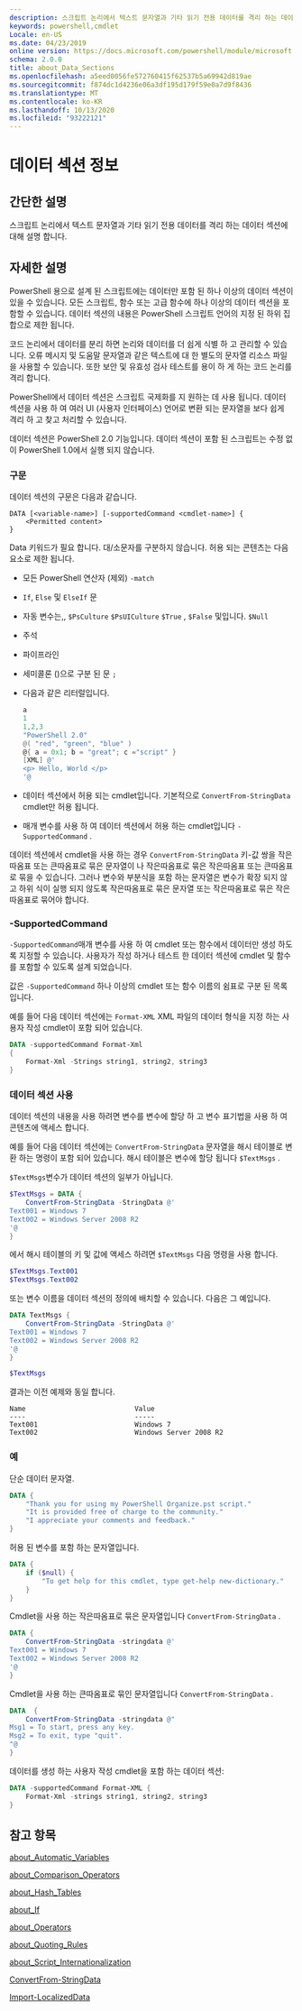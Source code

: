 ```yaml
---
description: 스크립트 논리에서 텍스트 문자열과 기타 읽기 전용 데이터를 격리 하는 데이터 섹션에 대해 설명 합니다.
keywords: powershell,cmdlet
Locale: en-US
ms.date: 04/23/2019
online version: https://docs.microsoft.com/powershell/module/microsoft.powershell.core/about/about_data_sections?view=powershell-7.1&WT.mc_id=ps-gethelp
schema: 2.0.0
title: about_Data_Sections
ms.openlocfilehash: a5eed0056fe572760415f62537b5a69942d819ae
ms.sourcegitcommit: f874dc1d4236e06a3df195d179f59e0a7d9f8436
ms.translationtype: MT
ms.contentlocale: ko-KR
ms.lasthandoff: 10/13/2020
ms.locfileid: "93222121"
---
```

# <a name="about-data-sections"></a>데이터 섹션 정보

## <a name="short-description"></a>간단한 설명
스크립트 논리에서 텍스트 문자열과 기타 읽기 전용 데이터를 격리 하는 데이터 섹션에 대해 설명 합니다.

## <a name="long-description"></a>자세한 설명

PowerShell 용으로 설계 된 스크립트에는 데이터만 포함 된 하나 이상의 데이터 섹션이 있을 수 있습니다. 모든 스크립트, 함수 또는 고급 함수에 하나 이상의 데이터 섹션을 포함할 수 있습니다. 데이터 섹션의 내용은 PowerShell 스크립트 언어의 지정 된 하위 집합으로 제한 됩니다.

코드 논리에서 데이터를 분리 하면 논리와 데이터를 더 쉽게 식별 하 고 관리할 수 있습니다. 오류 메시지 및 도움말 문자열과 같은 텍스트에 대 한 별도의 문자열 리소스 파일을 사용할 수 있습니다. 또한 보안 및 유효성 검사 테스트를 용이 하 게 하는 코드 논리를 격리 합니다.

PowerShell에서 데이터 섹션은 스크립트 국제화를 지 원하는 데 사용 됩니다.
데이터 섹션을 사용 하 여 여러 UI (사용자 인터페이스) 언어로 변환 되는 문자열을 보다 쉽게 격리 하 고 찾고 처리할 수 있습니다.

데이터 섹션은 PowerShell 2.0 기능입니다. 데이터 섹션이 포함 된 스크립트는 수정 없이 PowerShell 1.0에서 실행 되지 않습니다.

### <a name="syntax"></a>구문

데이터 섹션의 구문은 다음과 같습니다.

```
DATA [<variable-name>] [-supportedCommand <cmdlet-name>] {
    <Permitted content>
}
```

Data 키워드가 필요 합니다. 대/소문자를 구분하지 않습니다. 허용 되는 콘텐츠는 다음 요소로 제한 됩니다.

- 모든 PowerShell 연산자 (제외) `-match`
- `If`, `Else` 및 `ElseIf` 문
- 자동 변수는,, `$PsCulture` `$PsUICulture` `$True` , `$False` 및입니다. `$Null`
- 주석
- 파이프라인
- 세미콜론 ()으로 구분 된 문 `;`
- 다음과 같은 리터럴입니다.

  ```powershell
  a
  1
  1,2,3
  "PowerShell 2.0"
  @( "red", "green", "blue" )
  @{ a = 0x1; b = "great"; c ="script" }
  [XML] @'
  <p> Hello, World </p>
  '@
  ```

- 데이터 섹션에서 허용 되는 cmdlet입니다. 기본적으로 `ConvertFrom-StringData` cmdlet만 허용 됩니다.
- 매개 변수를 사용 하 여 데이터 섹션에서 허용 하는 cmdlet입니다 `-SupportedCommand` .

데이터 섹션에서 cmdlet을 사용 하는 경우 `ConvertFrom-StringData` 키-값 쌍을 작은따옴표 또는 큰따옴표로 묶은 문자열이 나 작은따옴표로 묶은 작은따옴표 또는 큰따옴표로 묶을 수 있습니다. 그러나 변수와 부분식을 포함 하는 문자열은 변수가 확장 되지 않고 하위 식이 실행 되지 않도록 작은따옴표로 묶은 문자열 또는 작은따옴표로 묶은 작은따옴표로 묶어야 합니다.

### <a name="-supportedcommand"></a>-SupportedCommand

`-SupportedCommand`매개 변수를 사용 하 여 cmdlet 또는 함수에서 데이터만 생성 하도록 지정할 수 있습니다. 사용자가 작성 하거나 테스트 한 데이터 섹션에 cmdlet 및 함수를 포함할 수 있도록 설계 되었습니다.

값은 `-SupportedCommand` 하나 이상의 cmdlet 또는 함수 이름의 쉼표로 구분 된 목록입니다.

예를 들어 다음 데이터 섹션에는 `Format-XML` XML 파일의 데이터 형식을 지정 하는 사용자 작성 cmdlet이 포함 되어 있습니다.

```powershell
DATA -supportedCommand Format-Xml
{
    Format-Xml -Strings string1, string2, string3
}
```

### <a name="using-a-data-section"></a>데이터 섹션 사용

데이터 섹션의 내용을 사용 하려면 변수를 변수에 할당 하 고 변수 표기법을 사용 하 여 콘텐츠에 액세스 합니다.

예를 들어 다음 데이터 섹션에는 `ConvertFrom-StringData` 문자열을 해시 테이블로 변환 하는 명령이 포함 되어 있습니다. 해시 테이블은 변수에 할당 됩니다 `$TextMsgs` .

`$TextMsgs`변수가 데이터 섹션의 일부가 아닙니다.

```powershell
$TextMsgs = DATA {
    ConvertFrom-StringData -StringData @'
Text001 = Windows 7
Text002 = Windows Server 2008 R2
'@
}
```

에서 해시 테이블의 키 및 값에 액세스 하려면 `$TextMsgs` 다음 명령을 사용 합니다.

```powershell
$TextMsgs.Text001
$TextMsgs.Text002
```

또는 변수 이름을 데이터 섹션의 정의에 배치할 수 있습니다. 다음은 그 예입니다. 

```powershell
DATA TextMsgs {
    ConvertFrom-StringData -StringData @'
Text001 = Windows 7
Text002 = Windows Server 2008 R2
'@
}

$TextMsgs
```

결과는 이전 예제와 동일 합니다.

```Output
Name                           Value
----                           -----
Text001                        Windows 7
Text002                        Windows Server 2008 R2
```

### <a name="examples"></a>예

단순 데이터 문자열.

```powershell
DATA {
    "Thank you for using my PowerShell Organize.pst script."
    "It is provided free of charge to the community."
    "I appreciate your comments and feedback."
}
```

허용 된 변수를 포함 하는 문자열입니다.

```powershell
DATA {
    if ($null) {
        "To get help for this cmdlet, type get-help new-dictionary."
    }
}
```

Cmdlet을 사용 하는 작은따옴표로 묶은 문자열입니다 `ConvertFrom-StringData` .

```powershell
DATA {
    ConvertFrom-StringData -stringdata @'
Text001 = Windows 7
Text002 = Windows Server 2008 R2
'@
}
```

Cmdlet을 사용 하는 큰따옴표로 묶인 문자열입니다 `ConvertFrom-StringData` .

```powershell
DATA  {
    ConvertFrom-StringData -stringdata @"
Msg1 = To start, press any key.
Msg2 = To exit, type "quit".
"@
}
```

데이터를 생성 하는 사용자 작성 cmdlet을 포함 하는 데이터 섹션:

```powershell
DATA -supportedCommand Format-XML {
    Format-Xml -strings string1, string2, string3
}
```

## <a name="see-also"></a>참고 항목

[about_Automatic_Variables](about_Automatic_Variables.md)

[about_Comparison_Operators](about_Comparison_Operators.md)

[about_Hash_Tables](about_Hash_Tables.md)

[about_If](about_If.md)

[about_Operators](about_Operators.md)

[about_Quoting_Rules](about_Quoting_Rules.md)

[about_Script_Internationalization](about_Script_Internationalization.md)

[ConvertFrom-StringData](xref:Microsoft.PowerShell.Utility.ConvertFrom-StringData)

[Import-LocalizedData](xref:Microsoft.PowerShell.Utility.Import-LocalizedData)

